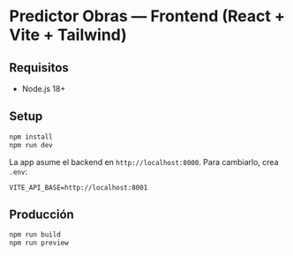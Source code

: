 # Predictor Obras — Frontend (React + Vite + Tailwind)

## Requisitos
- Node.js 18+

## Setup
```bash
npm install
npm run dev
```
La app asume el backend en `http://localhost:8000`. Para cambiarlo, crea `.env`:
```
VITE_API_BASE=http://localhost:8001
```

## Producción
```bash
npm run build
npm run preview
```

